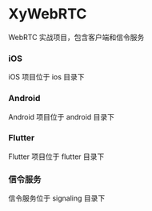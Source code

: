 # XyWebRTC
WebRTC 实战项目，包含客户端和信令服务

### iOS

iOS 项目位于 ios 目录下

### Android

Android 项目位于 android 目录下

### Flutter

Flutter 项目位于 flutter 目录下

### 信令服务

信令服务位于 signaling 目录下
